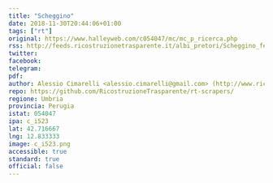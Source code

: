 ```yaml
---
title: "Scheggino"
date: 2018-11-30T20:44:06+01:00
tags: ["rt"]
original: https://www.halleyweb.com/c054047/mc/mc_p_ricerca.php
rss: http://feeds.ricostruzionetrasparente.it/albi_pretori/Scheggino_feed.xml
twitter: 
facebook: 
telegram: 
pdf: 
author: Alessio Cimarelli <alessio.cimarelli@gmail.com> (http://www.ricostruzionetrasparente.it)
repo: https://github.com/RicostruzioneTrasparente/rt-scrapers/
regione: Umbria
provincia: Perugia
istat: 054047
ipa: c_i523
lat: 42.716667
lng: 12.833333
image: c_i523.png
accessible: true
standard: true
official: false
---
```

